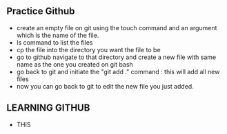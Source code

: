 ## Practice Github
* create an empty file on git using the touch command and an argument which is the name of the file.
* ls command to list the files
* cp the file into the directory you want the file to be
* go to github navigate to that directory and create a new file with same name as the one you created on git bash
* go back to git and initiate the "git add ." command : this will add all new files
* now you can go back to git to edit the new file you just added.


## LEARNING GITHUB
* THIS
